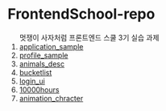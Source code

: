 # FrontendSchool-repo
<ol>멋쟁이 사자처럼 프론트엔드 스쿨 3기 실습 과제
  <li><a href="https://github.com/konveloper/FrontendSchool-repo/tree/main/application_sample">application_sample</a></li>
  <li><a href="https://github.com/konveloper/FrontendSchool-repo/tree/main/Profile_sample">profile_sample</a></li>
  <li><a href="https://github.com/konveloper/FrontendSchool-repo/tree/main/animals_desc">animals_desc</a></li>
  <li><a href="https://github.com/konveloper/FrontendSchool-repo/tree/main/bucketlist">bucketlist</a></li>
  <li><a href="https://github.com/konveloper/FrontendSchool-repo/tree/main/login_ui">login_ui</a></li>
  <li><a href="https://github.com/konveloper/FrontendSchool-repo/tree/main/10000hours">10000hours</a></li>
  <li><a href="https://github.com/konveloper/FrontendSchool-repo/tree/main/animation_character">animation_chracter</a></li>
 </ol>
